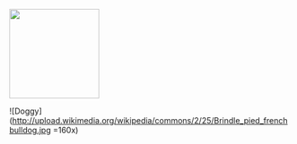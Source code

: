 <a href="url"><img
src="http://upload.wikimedia.org/wikipedia/commons/2/25/Brindle_pied_frenchbulldog.jpg"
height="160"></a>

![Doggy](http://upload.wikimedia.org/wikipedia/commons/2/25/Brindle_pied_frenchbulldog.jpg =160x)